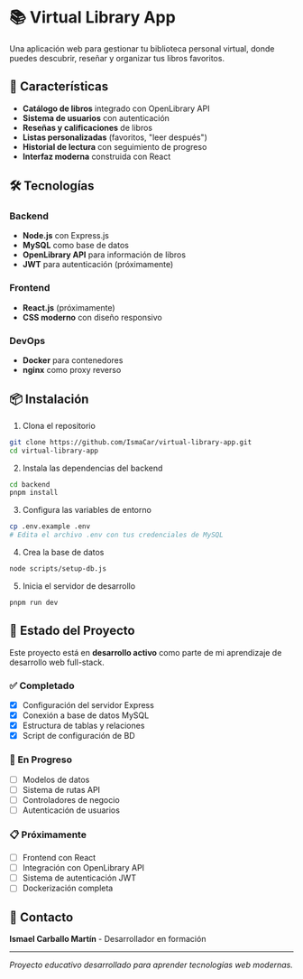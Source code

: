 # 📚 Virtual Library App

Una aplicación web para gestionar tu biblioteca personal virtual, donde puedes descubrir, reseñar y organizar tus libros favoritos.

## 🚀 Características

- **Catálogo de libros** integrado con OpenLibrary API
- **Sistema de usuarios** con autenticación
- **Reseñas y calificaciones** de libros
- **Listas personalizadas** (favoritos, "leer después")
- **Historial de lectura** con seguimiento de progreso
- **Interfaz moderna** construida con React

## 🛠️ Tecnologías

### Backend
- **Node.js** con Express.js
- **MySQL** como base de datos
- **OpenLibrary API** para información de libros
- **JWT** para autenticación (próximamente)

### Frontend
- **React.js** (próximamente)
- **CSS moderno** con diseño responsivo

### DevOps
- **Docker** para contenedores
- **nginx** como proxy reverso

## 📦 Instalación

1. Clona el repositorio
```bash
git clone https://github.com/IsmaCar/virtual-library-app.git
cd virtual-library-app
```

2. Instala las dependencias del backend
```bash
cd backend
pnpm install
```

3. Configura las variables de entorno
```bash
cp .env.example .env
# Edita el archivo .env con tus credenciales de MySQL
```

4. Crea la base de datos
```bash
node scripts/setup-db.js
```

5. Inicia el servidor de desarrollo
```bash
pnpm run dev
```

## 🎯 Estado del Proyecto

Este proyecto está en **desarrollo activo** como parte de mi aprendizaje de desarrollo web full-stack.

### ✅ Completado
- [x] Configuración del servidor Express
- [x] Conexión a base de datos MySQL
- [x] Estructura de tablas y relaciones
- [x] Script de configuración de BD

### 🔄 En Progreso
- [ ] Modelos de datos
- [ ] Sistema de rutas API
- [ ] Controladores de negocio
- [ ] Autenticación de usuarios

### 📋 Próximamente
- [ ] Frontend con React
- [ ] Integración con OpenLibrary API
- [ ] Sistema de autenticación JWT
- [ ] Dockerización completa

## 📧 Contacto

**Ismael Carballo Martín** - Desarrollador en formación

---

*Proyecto educativo desarrollado para aprender tecnologías web modernas.*
